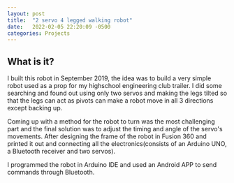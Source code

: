 ```yaml
---
layout: post
title:  "2 servo 4 legged walking robot"
date:   2022-02-05 22:20:09 -0500
categories: Projects
---
```


## What is it?

  I built this robot in September 2019, the idea was to build a very simple robot used as a prop for my highschool engineering club trailer. I did some searching and found out using only two servos and making the legs tilted so that the legs can act as pivots can make a robot move in all 3 directions except backing up. 

  Coming up with a method for the robot to turn was the most challenging part and the final solution was to adjust the timing and angle of the servo's movements. After designing the frame of the robot in Fusion 360 and printed it out and
  connecting all the electronics(consists of an Arduino UNO, a Bluetooth receiver and two servos).
  
  I programmed the robot in Arduino IDE and used an Android APP to send commands through Bluetooth.